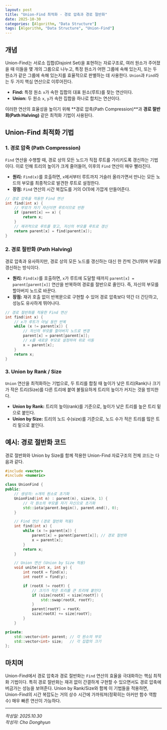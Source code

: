```yaml
---
layout: post
title: "Union-Find 최적화 - 경로 압축과 경로 절반화"
date: 2025-10-30
categories: [Algorithm, "Data Structure"]
tags: [Algorithm, "Data Structure", "Union-Find"]
---
```


## 개념
Union-Find는 서로소 집합(Disjoint Set)을 표현하는 자료구조로, 여러 원소가 주어졌을 때 이들을 몇 개의 그룹으로 나누고, 특정 원소가 어떤 그룹에 속해 있는지, 또는 두 원소가 같은 그룹에 속해 있는지를 효율적으로 판별하는 데 사용한다. `Union`과 `Find`라는 두 가지 핵심 연산으로 이루어진다.

- **Find:** 특정 원소 `x`가 속한 집합의 대표 원소(루트)를 찾는 연산이다.
- **Union:** 두 원소 `x`, `y`가 속한 집합을 하나로 합치는 연산이다.

이러한 연산의 효율성을 높이기 위해 **경로 압축(Path Compression)**과 **경로 절반화(Path Halving)** 같은 최적화 기법이 사용된다.

## Union-Find 최적화 기법

### 1. 경로 압축 (Path Compression)
`Find` 연산을 수행할 때, 경로 상의 모든 노드가 직접 루트를 가리키도록 갱신하는 기법이다. 이로 인해 트리의 높이가 크게 줄어들어, 이후의 `Find` 연산이 매우 빨라진다.

- **원리:** `Find(x)`를 호출하면, `x`에서부터 루트까지 거슬러 올라가면서 만나는 모든 노드의 부모를 최종적으로 발견한 루트로 설정한다.
- **장점:** `Find` 연산의 시간 복잡도를 거의 O(1)에 가깝게 만들어준다.

```cpp
// 경로 압축을 적용한 Find 연산
int find(int x) {
    // 부모가 자기 자신이면 루트이므로 반환
    if (parent[x] == x) {
        return x;
    }
    // 재귀적으로 루트를 찾고, 자신의 부모를 루트로 갱신
    return parent[x] = find(parent[x]);
}
```

### 2. 경로 절반화 (Path Halving)
경로 압축과 유사하지만, 경로 상의 모든 노드를 갱신하는 대신 한 칸씩 건너뛰며 부모를 갱신하는 방식이다.

- **원리:** `Find(x)`를 호출하면, `x`가 루트에 도달할 때까지 `parent[x] = parent[parent[x]]` 연산을 반복하여 경로를 절반으로 줄인다. 즉, 자신의 부모를 할아버지 노드로 바꾼다.
- **장점:** 재귀 호출 없이 반복문으로 구현할 수 있어 경로 압축보다 약간 더 간단하고, 성능도 유사하게 뛰어나다.

```cpp
// 경로 절반화를 적용한 Find 연산
int find(int x) {
    // x가 루트가 아닐 동안 반복
    while (x != parent[x]) {
        // 자신의 부모를 할아버지 노드로 변경
        parent[x] = parent[parent[x]];
        // x를 새로운 부모로 설정하여 위로 이동
        x = parent[x];
    }
    return x;
}
```

### 3. Union by Rank / Size
`Union` 연산을 최적화하는 기법으로, 두 트리를 합칠 때 높이가 낮은 트리(Rank)나 크기가 작은 트리(Size)를 다른 트리에 붙여 불필요하게 트리의 높이가 커지는 것을 방지한다.

- **Union by Rank:** 트리의 높이(rank)를 기준으로, 높이가 낮은 트리를 높은 트리 밑으로 붙인다.
- **Union by Size:** 트리의 노드 수(size)를 기준으로, 노드 수가 적은 트리를 많은 트리 밑으로 붙인다.

## 예시: 경로 절반화 코드

경로 절반화와 Union by Size를 함께 적용한 Union-Find 자료구조의 전체 코드는 다음과 같다.

```cpp
#include <vector>
#include <numeric>

class UnionFind {
public:
    // 생성자: n개의 원소로 초기화
    UnionFind(int n) : parent(n), size(n, 1) {
        // 각 원소의 부모를 자기 자신으로 초기화
        std::iota(parent.begin(), parent.end(), 0);
    }

    // Find 연산 (경로 절반화 적용)
    int find(int x) {
        while (x != parent[x]) {
            parent[x] = parent[parent[x]]; // 경로 절반화
            x = parent[x];
        }
        return x;
    }

    // Union 연산 (Union by Size 적용)
    void unite(int x, int y) {
        int rootX = find(x);
        int rootY = find(y);

        if (rootX != rootY) {
            // 크기가 작은 트리를 큰 트리에 붙인다
            if (size[rootX] < size[rootY]) {
                std::swap(rootX, rootY);
            }
            parent[rootY] = rootX;
            size[rootX] += size[rootY];
        }
    }

private:
    std::vector<int> parent; // 각 원소의 부모
    std::vector<int> size;   // 각 집합의 크기
};
```

## 마치며
Union-Find에서 경로 압축과 경로 절반화는 `Find` 연산의 효율을 극대화하는 핵심 최적화 기법이다. 특히 경로 절반화는 재귀 없이 간결하게 구현할 수 있으면서도 경로 압축에 버금가는 성능을 보여준다. Union by Rank/Size와 함께 이 기법들을 적용하면, Union-Find의 시간 복잡도는 거의 상수 시간에 가까워져(정확히는 아커만 함수 역함수) 매우 빠른 연산이 가능하다.

---

*작성일: 2025.10.30*<br/>
*작성자: Cho Donghyun*
